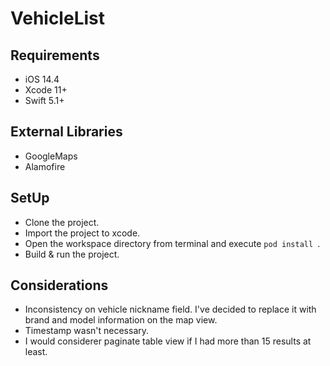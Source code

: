 # VehicleList

## Requirements
- iOS 14.4
- Xcode 11+
- Swift 5.1+

## External Libraries
- GoogleMaps
- Alamofire

## SetUp

- Clone the project.
- Import the project to xcode.
- Open the workspace directory from terminal and execute `pod install `.
- Build & run the project. 

## Considerations

- Inconsistency on vehicle nickname field. I've decided to replace it with brand and model information on the map view.
- Timestamp wasn't necessary.
- I would considerer paginate table view if I had more than 15 results at least.









